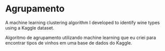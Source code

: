 # Agrupamento

A machine learning clustering algorithm I developed to identify wine types using a Kaggle dataset.

Algoritmo de agrupamento utilizando machine learning que eu criei para encontrar tipos de vinhos em uma base de dados do Kaggle.
